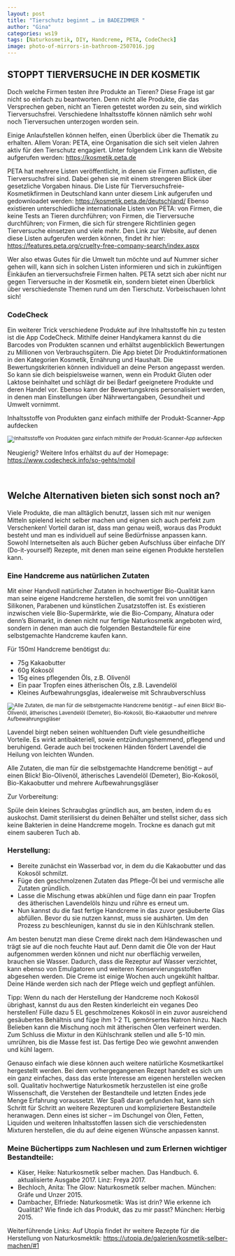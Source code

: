 ```yaml
---
layout: post
title: "Tierschutz beginnt … im BADEZIMMER "
author: "Gina"
categories: ws19
tags: [Naturkosmetik, DIY, Handcreme, PETA, CodeCheck]
image: photo-of-mirrors-in-bathroom-2507016.jpg
---
```



## STOPPT TIERVERSUCHE IN DER KOSMETIK 

Doch welche Firmen testen ihre Produkte an Tieren? Diese Frage ist gar nicht so einfach zu beantworten. Denn nicht alle Produkte, die das Versprechen geben, nicht an Tieren getestet worden zu sein, sind wirklich Tierversuchsfrei. Verschiedene Inhaltsstoffe können nämlich sehr wohl noch Tierversuchen unterzogen worden sein. 

Einige Anlaufstellen können helfen, einen Überblick über die Thematik zu erhalten. Allem Voran: PETA, eine Organisation die sich seit vielen Jahren aktiv für den Tierschutz engagiert. 
Unter folgendem Link kann die Website aufgerufen werden: <https://kosmetik.peta.de> 

PETA hat mehrere Listen veröffentlicht, in denen sie Firmen auflisten, die Tierversuchsfrei sind. Dabei gehen sie mit einem strengeren Blick über gesetzliche Vorgaben hinaus. 
Die Liste für Tierversuchsfreie-Kosmetikfirmen in Deutschland kann unter diesem Link aufgerufen und gedownloadet werden: <https://kosmetik.peta.de/deutschland/>
Ebenso existieren unterschiedliche internationale Listen von PETA: von Firmen, die keine Tests an Tieren durchführen; von Firmen, die Tierversuche durchführen; von Firmen, die sich für strengere Richtlinien gegen Tierversuche einsetzen und viele mehr. Den Link zur Website, auf denen diese Listen aufgerufen werden können, findet ihr hier: <https://features.peta.org/cruelty-free-company-search/index.aspx> 

Wer also etwas Gutes für die Umwelt tun möchte und auf Nummer sicher gehen will, kann sich in solchen Listen informieren und sich in zukünftigen Einkäufen an tierversuchsfreie Firmen halten. PETA setzt sich aber nicht nur gegen Tierversuche in der Kosmetik ein, sondern bietet einen Überblick über verschiedenste Themen rund um den Tierschutz. Vorbeischauen lohnt sich! 

### CodeCheck

Ein weiterer Trick verschiedene Produkte auf ihre Inhaltsstoffe hin zu testen ist die App CodeCheck. Mithilfe deiner Handykamera kannst du die Barcodes von Produkten scannen und erhältst augenblicklich Bewertungen zu Millionen von Verbrauchsgütern. Die App bietet Dir Produktinformationen in den Kategorien Kosmetik, Ernährung und Haushalt. Die Bewertungskriterien können individuell an deine Person angepasst werden. So kann sie dich beispielsweise warnen, wenn ein Produkt Gluten oder Laktose beinhaltet und schlägt dir bei Bedarf geeignetere Produkte und deren Handel vor. Ebenso kann der Bewertungskreis personalisiert werden, in denen man Einstellungen über Nährwertangaben, Gesundheit und Umwelt vornimmt. 

Inhaltsstoffe von Produkten ganz einfach mithilfe der Produkt-Scanner-App aufdecken

<img src="https://raw.githubusercontent.com/innotier/TierschutzBeginntZuhause/gh-pages/assets/img/image3.png"/><sup>Inhaltsstoffe von Produkten ganz einfach mithilfe der Produkt-Scanner-App aufdecken</sup>

Neugierig? Weitere Infos erhältst du auf der Homepage: <https://www.codecheck.info/so-gehts/mobil>


<br/>

## Welche Alternativen bieten sich sonst noch an?

Viele Produkte, die man alltäglich benutzt, lassen sich mit nur wenigen Mitteln spielend leicht selber machen und eignen sich auch perfekt zum Verschenken! Vorteil daran ist, dass man genau weiß, woraus das Produkt besteht und man es individuell auf seine Bedürfnisse anpassen kann. Sowohl Internetseiten als auch Bücher geben Aufschluss über einfache DIY (Do-it-yourself) Rezepte, mit denen man seine eigenen Produkte herstellen kann. 

### Eine Handcreme aus natürlichen Zutaten

Mit einer Handvoll natürlicher Zutaten in hochwertiger Bio-Qualität kann man seine eigene Handcreme herstellen, die somit frei von unnötigen Silikonen, Parabenen und künstlichen Zusatzstoffen ist. Es existieren inzwischen viele Bio-Supermärkte, wie die Bio-Company, Alnatura oder denn’s Biomarkt, in denen nicht nur fertige Naturkosmetik angeboten wird, sondern in denen man auch die folgenden Bestandteile für eine selbstgemachte Handcreme kaufen kann. 

Für 150ml Handcreme benötigst du:

- 75g Kakaobutter
- 60g Kokosöl 
- 15g eines pflegenden Öls, z.B. Olivenöl
- Ein paar Tropfen eines ätherischen Öls, z.B. Lavendelöl
- Kleines Aufbewahrungsglas, idealerweise mit Schraubverschluss

<img src="https://raw.githubusercontent.com/innotier/TierschutzBeginntZuhause/gh-pages/assets/img/image2.jpg" /><sup>Alle Zutaten, die man für die selbstgemachte Handcreme benötigt – auf einen Blick! Bio-Olivenöl, ätherisches Lavendelöl (Demeter), Bio-Kokosöl, Bio-Kakaobutter und mehrere Aufbewahrungsgläser</sup>


Lavendel birgt neben seinen wohltuenden Duft viele gesundheitliche Vorteile. Es wirkt antibakteriell, sowie entzündungshemmend, pflegend und beruhigend. Gerade auch bei trockenen Händen fördert Lavendel die Heilung von leichten Wunden. 


Alle Zutaten, die man für die selbstgemachte Handcreme benötigt – auf einen Blick!
Bio-Olivenöl, ätherisches Lavendelöl (Demeter), Bio-Kokosöl, Bio-Kakaobutter und mehrere Aufbewahrungsgläser 

Zur Vorbereitung: 

Spüle dein kleines Schraubglas gründlich aus, am besten, indem du es auskochst. Damit sterilisierst du deinen Behälter und stellst sicher, dass sich keine Bakterien in deine Handcreme mogeln. Trockne es danach gut mit einem sauberen Tuch ab. 

### Herstellung:

- Bereite zunächst ein Wasserbad vor, in dem du die Kakaobutter und das Kokosöl schmilzt.
- Füge den geschmolzenen Zutaten das Pflege-Öl bei und vermische alle Zutaten gründlich.
- Lasse die Mischung etwas abkühlen und füge dann ein paar Tropfen des ätherischen Lavendelöls hinzu und rühre es erneut um.
- Nun kannst du die fast fertige Handcreme in das zuvor gesäuberte Glas abfüllen. Bevor du sie nutzen kannst, muss sie aushärten. Um den Prozess zu beschleunigen, kannst du sie in den Kühlschrank stellen.

Am besten benutzt man diese Creme direkt nach dem Händewaschen und trägt sie auf die noch feuchte Haut auf. Denn damit die Öle von der Haut aufgenommen werden können und nicht nur oberflächig verweilen, brauchen sie Wasser. Dadurch, dass die Rezeptur auf Wasser verzichtet, kann ebenso von Emulgatoren und weiteren Konservierungsstoffen abgesehen werden. Die Creme ist einige Wochen auch ungekühlt haltbar.
Deine Hände werden sich nach der Pflege weich und gepflegt anfühlen.

Tipp: Wenn du nach der Herstellung der Handcreme noch Kokosöl übrighast, kannst du aus den Resten kinderleicht ein veganes Deo herstellen! Fülle dazu 5 EL geschmolzenes Kokosöl in ein zuvor ausreichend gesäubertes Behältnis und füge ihm 1-2 TL gemörsertes Natron hinzu. Nach Belieben kann die Mischung noch mit ätherischen Ölen verfeinert werden. Zum Schluss die Mixtur in den Kühlschrank stellen und alle 5-10 min. umrühren, bis die Masse fest ist. Das fertige Deo wie gewohnt anwenden und kühl lagern. 

Genauso einfach wie diese können auch weitere natürliche Kosmetikartikel hergestellt werden. Bei dem vorhergegangenen Rezept handelt es sich um ein ganz einfaches, dass das erste Interesse am eigenen herstellen wecken soll. Qualitativ hochwertige Naturkosmetik herzustellen ist eine große Wissenschaft, die Verstehen der Bestandteile und letzten Endes jede Menge Erfahrung voraussetzt. Wer Spaß daran gefunden hat, kann sich Schritt für Schritt an weitere Rezepturen und kompliziertere Bestandteile heranwagen. Denn eines ist sicher –  im Dschungel von Ölen, Fetten, Liquiden und weiteren Inhaltsstoffen lassen sich die verschiedensten Mixturen herstellen, die du auf deine eigenen Wünsche anpassen kannst.

### Meine Büchertipps zum Nachlesen und zum Erlernen wichtiger Bestandteile:

- Käser, Heike: Naturkosmetik selber machen. Das Handbuch. 6. aktualisierte Ausgabe 2017. Linz: Freya 2017.
- Bechloch, Anita: The Glow: Naturkosmetik selber machen. München: Gräfe und Unzer 2015.
- Dambacher, Elfriede: Naturkosmetik: Was ist drin? Wie erkenne ich Qualität? Wie finde ich das Produkt, das zu mir passt? München: Herbig 2015. 

Weiterführende Links: Auf Utopia findet ihr weitere Rezepte für die Herstellung von Naturkosmektik: <https://utopia.de/galerien/kosmetik-selber-machen/#1>
